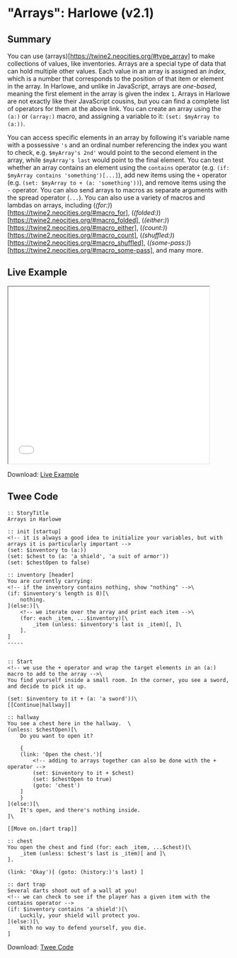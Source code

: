 # "Arrays": Harlowe (v2.1)

## Summary

You can use (arrays)[https://twine2.neocities.org/#type_array] to make collections of values, like inventories. Arrays are a special type of data that can hold multiple other values. Each value in an array is assigned an *index*, which is a number that corresponds to the position of that item or element in the array. In Harlowe, and unlike in JavaScript, arrays are *one-based*, meaning the first element in the array is given the index `1`. Arrays in Harlowe are not exactly like their JavaScript cousins, but you can find a complete list of operators for them at the above link. You can create an array using the `(a:)` or `(array:)` macro, and assigning a variable to it: `(set: $myArray to (a:))`.

You can access specific elements in an array by following it's variable name with a possessive `'s` and an ordinal number referencing the index you want to check, e.g. `$myArray's 2nd'` would point to the second element in the array, while `$myArray's last` would point to the final element. You can test whether an array contains an element using the `contains` operator (e.g. `(if: $myArray contains 'something')[...]`), add new items using the `+` operator (e.g. `(set: $myArray to + (a: 'something'))`), and remove items using the `-` operator. You can also send arrays to macros as separate arguments with the spread operator (`...`). You can also use a variety of macros and lambdas on arrays, including (*(for:)*)[https://twine2.neocities.org/#macro_for], (*(folded:)*)[https://twine2.neocities.org/#macro_folded], (*(either:)*)[https://twine2.neocities.org/#macro_either], (*(count:)*)[https://twine2.neocities.org/#macro_count], (*(shuffled:)*)[https://twine2.neocities.org/#macro_shuffled], (*(some-pass:)*)[https://twine2.neocities.org/#macro_some-pass], and many more.

## Live Example

<section>
<iframe src="harlowe_arrays_example.html" height=400 width=90%></iframe>


Download: <a href="harlowe_arrays_example.html" target="_blank">Live Example</a>
</section>

## Twee Code

```
:: StoryTitle
Arrays in Harlowe

:: init [startup]
<!-- it is always a good idea to initialize your variables, but with arrays it is particularly important -->
(set: $inventory to (a:))
(set: $chest to (a: 'a shield', 'a suit of armor'))
(set: $chestOpen to false)

:: inventory [header]
You are currently carrying: 
<!-- if the inventory contains nothing, show "nothing" -->\
(if: $inventory's length is 0)[\
    nothing.
](else:)[\
    <!-- we iterate over the array and print each item -->\
    (for: each _item, ...$inventory)[\
        _item (unless: $inventory's last is _item)[, ]\
    ].
]
-----


:: Start
<!-- we use the + operator and wrap the target elements in an (a:) macro to add to the array -->\
You find yourself inside a small room. In the corner, you see a sword, and decide to pick it up.

(set: $inventory to it + (a: 'a sword'))\
[[Continue|hallway]]

:: hallway
You see a chest here in the hallway.  \
(unless: $chestOpen)[\
    Do you want to open it?

    {
    (link: 'Open the chest.')[
        <!-- adding to arrays together can also be done with the + operator -->
        (set: $inventory to it + $chest)
        (set: $chestOpen to true)
        (goto: 'chest')
    ]
    }
](else:)[\
    It's open, and there's nothing inside.
]\

[[Move on.|dart trap]]

:: chest
You open the chest and find (for: each _item, ...$chest)[\
    _item (unless: $chest's last is _item)[ and ]\
].

(link: 'Okay')[ (goto: (history:)'s last) ]

:: dart trap
Several darts shoot out of a wall at you!
<!-- we can check to see if the player has a given item with the contains operator -->
(if: $inventory contains 'a shield')[\
    Luckily, your shield will protect you.
](else:)[\
    With no way to defend yourself, you die.
]
```

Download: <a href="harlowe_arrays_twee.txt" target="_blank">Twee Code</a>
